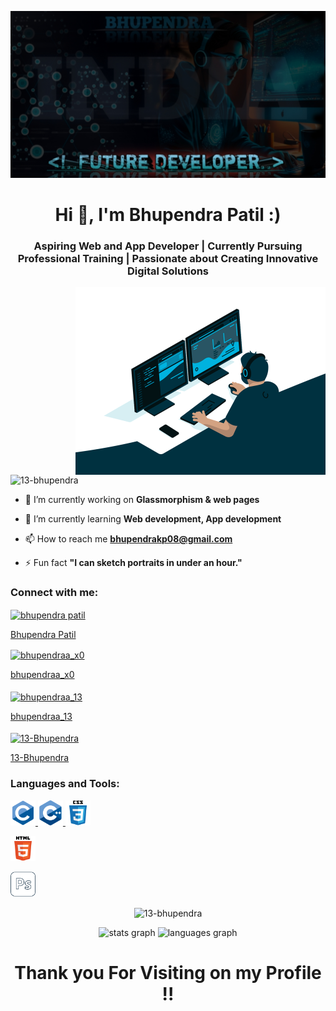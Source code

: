  ![logo](https://github.com/13-Bhupendra/13-Bhupendra/blob/main/20240730_150932.jpg)
 
<h1 align="center">Hi 👋, I'm Bhupendra Patil :)</h1>
<h3 align="center">Aspiring Web and App Developer | Currently Pursuing Professional Training | Passionate about Creating Innovative Digital Solutions</h3>

<img align="right" alt="coding" width="400" src="https://github.com/13-Bhupendra/13-Bhupendra/blob/main/gif.gif">

<p align="left"> <img src="https://komarev.com/ghpvc/?username=13-bhupendra&label=Profile%20views&color=0e75b6&style=flat" alt="13-bhupendra" /> </p>

- 🔭 I’m currently working on **Glassmorphism & web pages**

- 🌱 I’m currently learning **Web development, App development**

- 📫 How to reach me **bhupendrakp08@gmail.com**

- ⚡ Fun fact **"I can sketch portraits in under an hour."**

<h3 align="left">Connect with me:</h3>
<p align="left">
<a href="https://fb.com/bhupendra patil" target="blank"><img align="center" src="https://raw.githubusercontent.com/rahuldkjain/github-profile-readme-generator/master/src/images/icons/Social/facebook.svg" alt="bhupendra patil" height="30" width="40" /><p>Bhupendra Patil</p></a>
<a href="https://instagram.com/bhupendraa_x0" target="blank"><img align="center" src="https://raw.githubusercontent.com/rahuldkjain/github-profile-readme-generator/master/src/images/icons/Social/instagram.svg" alt="bhupendraa_x0" height="30" width="40" /><p> bhupendraa_x0</a>
<br><br>
<a href="https://www.snapchat.com/add/bhupendraa_13?share_id=qXJgcNGQjGk&locale=en-US" target="blank"><img align="center" src="https://raw.githubusercontent.com/rahuldkjain/github-profile-readme-generator/master/src/images/icons/Social/snapchat.svg" alt="bhupendraa_13" height="30" width="40" /><p> bhupendraa_13</a>
 <br><br>    
<a href="https://github.com/13-Bhupendra" target="blank"><img align="center" src="https://raw.githubusercontent.com/rahuldkjain/github-profile-readme-generator/master/src/images/icons/Social/github.svg" alt="13-Bhupendra" height="30" width="40" /><p>13-Bhupendra </a>

</p>
     
<h3 align="left">Languages and Tools:</h3>
 <p align="left"> <a href="https://www.cprogramming.com/" target="_blank" rel="noreferrer"> <img src="https://raw.githubusercontent.com/devicons/devicon/master/icons/c/c-original.svg" alt="c" width="40" height="40"/> </a> <a href="https://www.w3schools.com/cpp/" target="_blank" rel="noreferrer"> <img src="https://raw.githubusercontent.com/devicons/devicon/master/icons/cplusplus/cplusplus-original.svg" alt="cplusplus" width="40" height="40"/> </a> <a href="https://www.w3schools.com/css/" target="_blank" rel="noreferrer"> <img src="https://raw.githubusercontent.com/devicons/devicon/master/icons/css3/css3-original-wordmark.svg" alt="css3" width="40" height="40"/> </a> <p align="left"> <a href="https://www.w3.org/html/" target="_blank" rel="noreferrer"> <img src="https://raw.githubusercontent.com/devicons/devicon/master/icons/html5/html5-original-wordmark.svg" alt="html5" width="40" height="40"/> </a> </p> <a href="https://www.photoshop.com/en" target="_blank" rel="noreferrer"> <img src="https://raw.githubusercontent.com/devicons/devicon/master/icons/photoshop/photoshop-line.svg" alt="photoshop" width="40" height="40"/> </a> </p> 

<p align="center"  ><img align="center" src="https://github-readme-streak-stats.herokuapp.com/?user=13-bhupendra&" alt="13-bhupendra" /></p>

 <div align="center">
  <img src="https://github-readme-stats.vercel.app/api?username=13-Bhupendra&hide_title=false&hide_rank=false&show_icons=true&include_all_commits=true&count_private=true&disable_animations=false&theme=dracula&locale=en&hide_border=false" height="150" alt="stats graph"  />
  <img src="https://github-readme-stats.vercel.app/api/top-langs?username=13-bhupendra&locale=en&hide_title=false&layout=compact&card_width=320&langs_count=5&theme=dracula&hide_border=false" height="150" alt="languages graph"  />
</div>
 
 
 




<h1 align="center">Thank you For Visiting on my Profile !!</h1>
